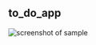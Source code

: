 ## to_do_app


![screenshot of sample](https://github.com/Zifirut/parallax_bg/blob/main/sample.gif)


